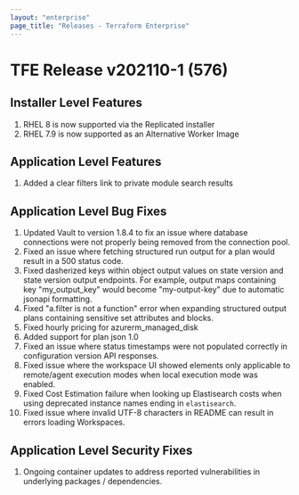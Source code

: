 ```yaml
---
layout: "enterprise"
page_title: "Releases - Terraform Enterprise"
---
```


# TFE Release v202110-1 (576)

## Installer Level Features

1. RHEL 8 is now supported via the Replicated installer
2. RHEL 7.9 is now supported as an Alternative Worker Image
## Application Level Features

1. Added a clear filters link to private module search results

## Application Level Bug Fixes

1. Updated Vault to version 1.8.4 to fix an issue where database connections were not properly being removed from the connection pool.
1. Fixed an issue where fetching structured run output for a plan would result in a 500 status code.
1. Fixed dasherized keys within object output values on state version and state version output endpoints. For example, output maps containing key "my_output_key" would become "my-output-key" due to automatic jsonapi formatting.
1. Fixed "a.filter is not a function" error when expanding structured output plans containing sensitive set attributes and blocks.
1. Fixed hourly pricing for azurerm_managed_disk
1. Added support for plan json 1.0
1. Fixed an issue where status timestamps were not populated correctly in configuration version API responses.
1. Fixed issue where the workspace UI showed elements only applicable to remote/agent execution modes when local execution mode was enabled.
1. Fixed Cost Estimation failure when looking up Elastisearch costs when using deprecated instance names ending in `elastisearch`.
1. Fixed issue where invalid UTF-8 characters in README can result in errors loading Workspaces.

## Application Level Security Fixes

1. Ongoing container updates to address reported vulnerabilities in underlying packages / dependencies.

